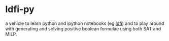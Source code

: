 # ldfi-py

a vehicle to learn python and ipython notebooks (eg [ldfi](./ldfi.html)) and to play around with generating and solving positive boolean formulae using both SAT and MILP.
